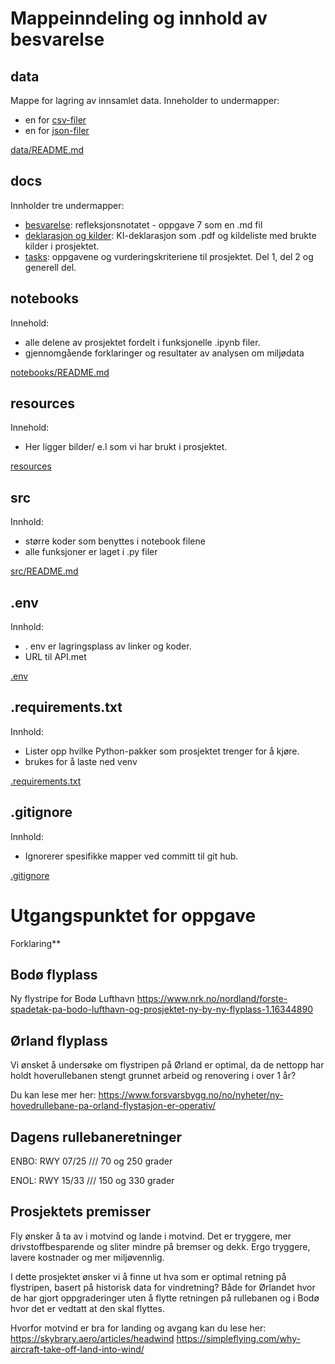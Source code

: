 # Mappeinndeling og innhold av besvarelse

## data
Mappe for lagring av innsamlet data. 
Inneholder to undermapper:
- en for [csv-filer](/data/csv)
- en for [json-filer](/data/json)

[data/README.md](/data/README.md)

## docs
Innholder tre undermapper:
- [besvarelse](/docs/besvarelse): refleksjonsnotatet - oppgave 7 som en .md fil
- [deklarasjon og kilder](/docs/deklarasjon_&_kilder): KI-deklarasjon som .pdf og kildeliste med brukte kilder i prosjektet.
- [tasks](/docs/tasks): oppgavene og vurderingskriteriene til prosjektet. Del 1, del 2 og generell del.

## notebooks
Innehold:
- alle delene av prosjektet fordelt i funksjonelle .ipynb filer.
- gjennomgående forklaringer og resultater av analysen om miljødata

[notebooks/README.md](/notebooks/README.md)

## resources
 Innehold: 
 - Her ligger bilder/ e.l som vi har brukt i prosjektet. 

[resources](/resources/README.md)

## src
Innhold:
- større koder som benyttes i notebook filene
- alle funksjoner er laget i .py filer

[src/README.md](/src/README.md)

## .env
Innhold:

- . env er lagringsplass av linker og koder.
- URL til API.met

[.env](/.env)


## .requirements.txt
Innhold: 

- Lister opp hvilke Python-pakker som prosjektet trenger for å kjøre.
- brukes for å laste ned venv

[.requirements.txt](/requirements.txt)

## .gitignore
Innhold: 
- Ignorerer spesifikke mapper ved committ til git hub. 

[.gitignore](/.gitignore)


# Utgangspunktet for oppgave

Forklaring**
## Bodø flyplass
Ny flystripe for Bodø Lufthavn
https://www.nrk.no/nordland/forste-spadetak-pa-bodo-lufthavn-og-prosjektet-ny-by-ny-flyplass-1.16344890

## Ørland flyplass 
Vi ønsket å undersøke om flystripen på Ørland er optimal, da de nettopp har holdt hoverullebanen stengt grunnet arbeid og renovering i over 1 år? 

Du kan lese mer her: 
https://www.forsvarsbygg.no/no/nyheter/ny-hovedrullebane-pa-orland-flystasjon-er-operativ/

## Dagens rullebaneretninger

ENBO: RWY 07/25 /// 70 og 250 grader

ENOL: RWY 15/33 /// 150 og 330 grader


## Prosjektets premisser

Fly ønsker å ta av i motvind og lande i motvind. Det er tryggere, mer drivstoffbesparende og sliter mindre på bremser og dekk. Ergo tryggere, lavere kostnader og mer miljøvennlig.

I dette prosjektet ønsker vi å finne ut hva som er optimal retning på flystripen, basert på historisk data for vindretning? Både for Ørlandet hvor de har gjort oppgraderinger uten å flytte retningen på rullebanen og i Bodø hvor det er vedtatt at den skal flyttes.


Hvorfor motvind er bra for landing og avgang kan du lese her:  
https://skybrary.aero/articles/headwind
https://simpleflying.com/why-aircraft-take-off-land-into-wind/
